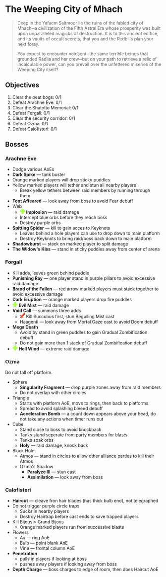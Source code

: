 # The Weeping City of Mhach

> Deep in the Yafaem Saltmoor lie the ruins of the fabled city of Mhach─a civilization of the Fifth Astral Era whose prosperity was built upon unparalleled magicks of destruction. It is to this ancient edifice, and its vaults of occult secrets, that you and the Redbills plan your next foray.
>
> You expect to encounter voidsent─the same terrible beings that grounded Radlia and her crew─but on your path to retrieve a relic of incalculable power, can you prevail over the unfettered miseries of the Weeping City itself?

## Objectives

1. Clear the peat bogs: 0/1
2. Defeat Arachne Eve: 0/1
3. Clear the Shatotto Memorial: 0/1
4. Defeat Forgall: 0/1
5. Clear the security corridor: 0/1
6. Defeat Ozma: 0/1
7. Defeat Calofisteri: 0/1

## Bosses

### Arachne Eve

- Dodge various AoEs
- **Dark Spike** — tank buster
- Orange marked players will drop sticky puddles
- Yellow marked players will tether and stun all nearby players
    - Break yellow tethers between raid members by running through them
- **Font Affeared** — look away from boss to avoid Fear debuff
- Web
    - ![](/assets/icons/role-healer.png) **Implosion** — raid damage
    - Intercept blue orbs before they reach boss
    - Destroy purple orbs
- **Spitting Spider** — kill to gain acces to Keyknots
    - Leaves behind a hole players can use to drop down to main platform
    - Destroy Keyknots to bring raid/boss back down to main platform
- **Shadowburst** — stack on marked player to split damage
- **The Widow's Kiss** — stand in sticky puddles away from center of arena

### Forgall

- Kill adds, leaves green behind puddle
- **Punishing Ray** — one player stand in purple pillars to avoid excessive raid damage
- **Brand of the Fallen** — red arrow marked players must stack together to avoid excessive damage
- **Dark Eruption** — orange marked players drop fire puddles
- ![](/assets/icons/role-healer.png) **Evil Mist** — raid damage
- **Void Call** — summons three adds
    - ![](/assets/icons/role-dps.png) Kill Succubus first, stun Beguiling Mist cast
    - Haagenti — look away from Mortal Gaze cast to avoid Doom debuff
- **Mega Death**
    - Avoid by stand in green puddles to gain Gradual Zombification debuff
    - Do not gain more than 1 stack of Gradual Zombification debuff
- ![](/assets/icons/role-healer.png) **Hell Wind** — extreme raid damage

### Ozma

Do not fall off platform.

- Sphere
    - **Singularity Fragment** — drop purple zones away from raid members
    - Do not overlap with other circles
- Triangle
    - Starts with platform AoE, move to rings, then back to platforms
    - Spread to avoid splashing bleeed debuff
    - **Acceleration Bomb** — a count down appears above your head, do not take any actions when timer runs out
- Cube
    - Stand close to boss to avoid knockback
    - Tanks stand seperate from party members for blasts
    - Tanks soak orbs
    - **Holy** — raid damage, knock back
- Black Hole
    - Atmos — stand in circles to allow other alliance parties to kill their Atmos
    - Ozma's Shadow
        - **Paralyze III** — stun cast
        - **Assimilation** — look away from boss

### Calofisteri

- **Haircut** — cleave fron hair blades (has thick bulb end), not telegraphed
- Do not trigger purple circle traps
    - Sucks in nearby players
    - Destroy Hairtrap before cast ends to save trapped players
- Kill Bijous > Grand Bijous
    - Orange marked players run from successive blasts
- Flowers
    - Ax — ring AoE
    - Bulb — point blank AoE
    - Vine — frontal column AoE
- **Penetration**
    - pulls in players if looking at boss
    - pushes away players if looking away from boss
- **Depth Charge** — boss charges to edge of room, then does Haircut AoE
